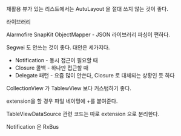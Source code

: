 재활용 뷰가 있는 리스트에서는 AutuLayout 을 절대 쓰지 않는 것이 좋다. 

라이브러리

Alarmofire
SnapKit
ObjectMapper - JSON 라이브러리 파싱이 편하다.


Segwei 도 안쓰는 것이 좋다. 대안은 세가지다.

* Notification - 동시 접근이 필요할 때
* Closure 콜백 - 하나만 접근할 때
* Delegate 패턴 - 요즘 많이 안쓴다, Closure 로 대체되는 상황인 듯 하다

CollectionView 가 TablewView 보다 커스텀하기 좋다.

extension을 할 경우 파일 네이밍에 +를 붙여준다. 

TableViewDataSource 관련 코드는 따로 extension 으로 분리한다.

Notification 은 RxBus

